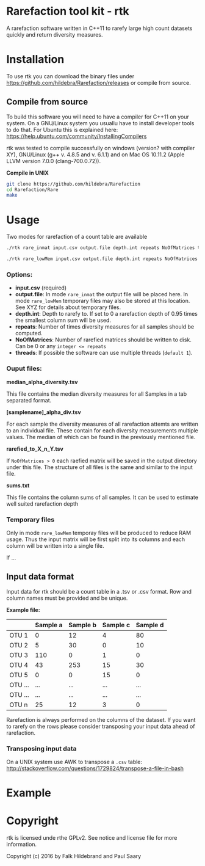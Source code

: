 # Rarefaction tool kit - rtk
A rarefaction software written in C++11 to rarefy large high count datasets quickly and return diversity measures.

# Installation
To use rtk you can download the binary files under https://github.com/hildebra/Rarefaction/releases or compile from source.

## Compile from source
To build this software you will need to have a compiler for C++11 on your system. On a GNU/Linux system you usuallu have to install developer tools to do that. For Ubuntu this is explained here: https://help.ubuntu.com/community/InstallingCompilers


rtk was tested to compile successfully on windows (version? with compiler XY), GNU/Linux (g++ v. 4.8.5 and v. 6.1.1) and on Mac OS 10.11.2 (Apple LLVM version 7.0.0 (clang-700.0.72)).


**Compile in UNIX**
```bash
git clone https://github.com/hildebra/Rarefaction
cd Rarefaction/Rare
make
```

# Usage
Two modes for rarefaction of a count table are available

```bash
./rtk rare_inmat input.csv output.file depth.int repeats NoOfMatrices threads

./rtk rare_lowMem input.csv output.file depth.int repeats NoOfMatrices threads
```

### Options:
- **input.csv** (required)
- **output.file**: In mode `rare_inmat` the output file will be placed here. In mode `rare_lowMem` temporary files may also be stored at this location. See XYZ for details about temporary files.
- **depth.int**: Depth to rarefy to. If set to 0 a rarefaction depth of 0.95 times the smallest column sum will be used.
- **repeats**: Number of times diversity measures for all samples should be computed.
- **NoOfMatrices**: Number of rarefied matrices should be written to disk. Can be 0 or any `integer <= repeats`
- **threads**: If possible the software can use multiple threads (`default 1`).

### Ouput files:

**median_alpha_diversity.tsv**

This file contains the median diversity measures for all Samples in a tab separated format.

**[samplename]_alpha_div.tsv**

For each sample the diversity measures of all rarefaction attemts are written to an individual file. These contain for each diversity measurements multiple values. The median of which can be found in the previously mentioned file.

**rarefied_to_X_n_Y.tsv**

If `NoOfMatrices > 0` each raefied matrix will be saved in the output directory under this file. The structure of all files is the same and similar to the input file.

**sums.txt**

This file contains the column sums of all samples. It can be used to estimate well suited rarefaction depth

### Temporary files
Only in mode `rare_lowMem` temporay files will be produced to reduce RAM usage. Thus the input matrix will be first split into its columns and each column will be written into a single file.

If ...




## Input data format
Input data for rtk should be a count table in a .tsv or .csv format.
Row and column names must be provided and be unique.

**Example file:**

|       | Sample a | Sample b | Sample c | Sample d |
|-------|----------|----------|----------|----------|
| OTU 1 | 0        | 12       | 4        | 80       |
| OTU 2 | 5        | 30       | 0        | 10       |
| OTU 3 | 110       | 0        | 1       | 0        |
| OTU 4 | 43       | 253        | 15       | 30        |
| OTU 5 | 0       | 0        | 15       | 0        |
| OTU ... | ...       | ...        | ...       | ...        |
| OTU ... | ...       | ...        | ...       | ...        |
| OTU n | 25       | 12        | 3       | 0        |

Rarefaction is always performed on the columns of the dataset. If you want to rarefy on the rows please consider transposing your input data ahead of rarefaction.

### Transposing input data
On a UNIX system use AWK to transpose a `.csv` table:
http://stackoverflow.com/questions/1729824/transpose-a-file-in-bash





# Example


# Copyright
rtk is licensed unde rthe GPLv2. See notice and license file for more information.

Copyright (c) 2016 by Falk Hildebrand and Paul Saary
